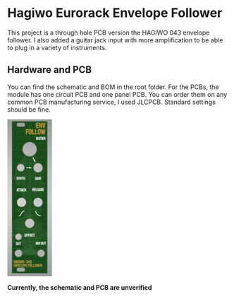 # Hagiwo Eurorack Envelope Follower

This project is a through hole PCB version the HAGIWO 043 envelope follower. I also added a guitar jack input with more amplification to be able to plug in a variety of instruments.


## Hardware and PCB

You can find the schematic and BOM in the root folder. For the PCBs, the module has one circuit PCB and one panel PCB. You can order them on any common PCB manufacturing service, I used JLCPCB. Standard settings should be fine.

<img src="images/panel_043.JPG" width="20%" height="20%">

**Currently, the schematic and PCB are unverified**
